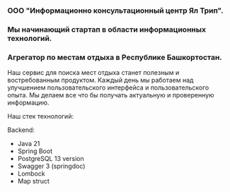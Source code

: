 ### ООО "Информационно консультационный центр Ял Трип". 
### Мы начинающий стартап в области информационных технологий. 
### Агрегатор по местам отдыха в Республике Башкортостан.
Наш сервис для поиска мест отдыха станет полезным и востребованным продуктом. Каждый день мы работаем над улучшением пользовательского интерфейса и пользовательского опыта. 
Мы делаем все что бы получать актуальную и проверенную информацию.

Наш стек технологий:

Backend:
- Java 21
- Spring Boot
- PostgreSQL 13 version
- Swagger 3 (springdoc)
- Lombock
- Map struct
